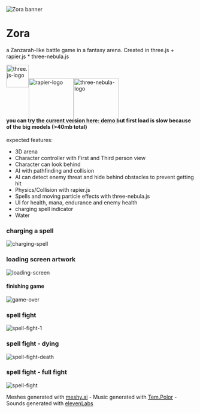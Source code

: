 ![Zora banner](https://github.com/konstantinsteinmiller/zora/blob/master/src/assets/documentation/Zora_banner_1331x430.jpg)

# Zora

a Zanzarah-like battle game in a fantasy arena. Created in 
three.js + rapier.js * three-nebula.js
<div style="display: flex; justify-items: center;">
    <img src="https://github.com/konstantinsteinmiller/zora/blob/master/src/assets/documentation/three-js-logo.png" alt="three.js-logo" width="60" />
    <img style="transform: translateY(30%);" src="https://github.com/konstantinsteinmiller/zora/blob/master/src/assets/documentation/rapier-logo.svg" alt="rapier-logo" width="120" />
    <img style="transform: translateY(30%);" src="https://github.com/konstantinsteinmiller/zora/blob/master/src/assets/documentation/three-nebula-logo.png" alt="three-nebula-logo" width="120" />
</div>


#### you can try the current version here: [demo](https://konstantinsteinmiller.github.io/zora/#/game) but first load is slow because of the big models (>40mb total)

expected features:
- 3D arena
- Character controller with First and Third person view
- Character can look behind
- AI with pathfinding and collision
- AI can detect enemy threat and hide behind obstacles to prevent getting hit
- Physics/Collision with rapier.js
- Spells and moving particle effects with three-nebula.js
- UI for health, mana, endurance and enemy health
- charging spell indicator
- Water

### charging a spell
![charging-spell](https://github.com/konstantinsteinmiller/zora/blob/master/src/assets/documentation/charging-spell.png)

### loading screen artwork
![loading-screen](https://github.com/konstantinsteinmiller/zora/blob/master/src/assets/documentation/promotion/loading_screen_ethereal_vistas_1280x720.jpg)

#### finishing game
![game-over](https://github.com/konstantinsteinmiller/zora/blob/master/src/assets/documentation/promotion/game-over.png)

### spell fight
![spell-fight-1](https://github.com/konstantinsteinmiller/zora/blob/master/src/assets/documentation/spell-fight-1.gif)

### spell fight - dying
![spell-fight-death](https://github.com/konstantinsteinmiller/zora/blob/master/src/assets/documentation/spell-fight-death.gif)

### spell fight - full fight
![spell-fight](https://github.com/konstantinsteinmiller/zora/blob/master/src/assets/documentation/spell-fight.gif)

Meshes generated with [meshy.ai](https://www.meshy.ai/workspace) - 
Music generated with [Tem.Polor](https://www.tempolor.com/) -
Sounds generated with [elevenLabs](https://elevenlabs.io/app/sound-effects/generate)